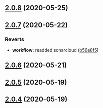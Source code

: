 ## [2.0.8](https://github.com/aerogear/unifiedpush-admin-client/compare/2.0.7...2.0.8) (2020-05-25)



## [2.0.7](https://github.com/aerogear/unifiedpush-admin-client/compare/2.0.6...2.0.7) (2020-05-22)


### Reverts

* **workflow:** readded sonarcloud ([b56e8f5](https://github.com/aerogear/unifiedpush-admin-client/commit/b56e8f55d166ceec67cd043927c2b7b8c22e73e8))



## [2.0.6](https://github.com/aerogear/unifiedpush-admin-client/compare/2.0.5...2.0.6) (2020-05-21)



## [2.0.5](https://github.com/aerogear/unifiedpush-admin-client/compare/2.0.4...2.0.5) (2020-05-19)



## [2.0.4](https://github.com/aerogear/unifiedpush-admin-client/compare/2.0.3...2.0.4) (2020-05-19)



